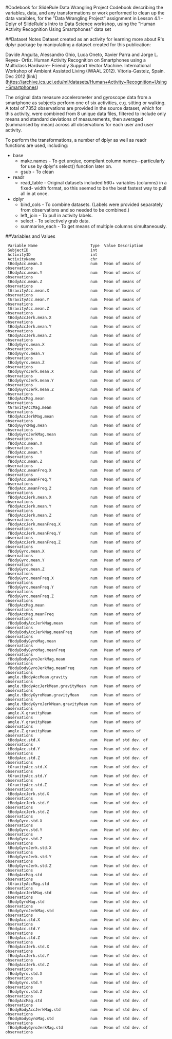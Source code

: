 #Codebook for SlideRule Data Wrangling Project
Codebook describing the variables, data, and any transformations or work
performed to clean up the data varaibles, for the "Data Wrangling Project"
assignment in Lesson 4.1 - Dplyr of SlideRule's Intro to Data Science
workshop, using the "Human Activity Recognition Using Smartphones" data set
 
##Dataset Notes
Dataset created as an activity for learning more about R's dplyr package
by manipulating a dataset created for this publication:
 
 Davide Anguita, Alessandro Ghio, Luca Oneto, Xavier Parra and Jorge L. Reyes-
 Ortiz. Human Activity Recognition on Smartphones using a Multiclass Hardware-
 Friendly Support Vector Machine. International Workshop of Ambient Assisted
 Living (IWAAL 2012). Vitoria-Gasteiz, Spain. Dec 2012
 [link] (https://archive.ics.uci.edu/ml/datasets/Human+Activity+Recognition+Using+Smartphones)
 
 The original data measure accelerometer and gyroscope data from a smartphone
 as subjects perform one of six activities, e.g. sitting or walking. A total of
 7352 observations are provided in the source dataset, which for this activity,
 were combined from 8 unique data files, filtered to include only means and
 standard deviations of measurements, then averaged (summarised by mean) across
 all observations for each user and user activity.
 
 To perform the transformations, a number of dplyr as well as readr functions are
 used, including:
   * base
     * make.names - To get unqiue, compliant column names--particularly for use by
	 dplyr's select() function later on.
	 * gsub - To clean 
   * readr
     * read_table - Original datasets included 560+ variables (columns) in a fixed-
   width format, so this seemed to be the best fastest way to pull all in at once.
   * dplyr
     * bind_cols - To combine datasets. (Labels were provided separately
	 from observations and so needed to be combined.)
	 * left_join - To pull in activity labels.
	 * select - To selectively grab data.
	 * summarise_each - To get means of multiple columns simultaneously.
 
##Variables and Values
```
 Variable Name                       Type  Value Description
 SubjectID                           int   
 ActivityID                          int   
 ActivityName                        chr   
 tBodyAcc.mean.X                     num   Mean of means of observations
 tBodyAcc.mean.Y                     num   Mean of means of observations
 tBodyAcc.mean.Z                     num   Mean of means of observations
 tGravityAcc.mean.X                  num   Mean of means of observations
 tGravityAcc.mean.Y                  num   Mean of means of observations
 tGravityAcc.mean.Z                  num   Mean of means of observations
 tBodyAccJerk.mean.X                 num   Mean of means of observations
 tBodyAccJerk.mean.Y                 num   Mean of means of observations
 tBodyAccJerk.mean.Z                 num   Mean of means of observations
 tBodyGyro.mean.X                    num   Mean of means of observations
 tBodyGyro.mean.Y                    num   Mean of means of observations
 tBodyGyro.mean.Z                    num   Mean of means of observations
 tBodyGyroJerk.mean.X                num   Mean of means of observations
 tBodyGyroJerk.mean.Y                num   Mean of means of observations
 tBodyGyroJerk.mean.Z                num   Mean of means of observations
 tBodyAccMag.mean                    num   Mean of means of observations
 tGravityAccMag.mean                 num   Mean of means of observations
 tBodyAccJerkMag.mean                num   Mean of means of observations
 tBodyGyroMag.mean                   num   Mean of means of observations
 tBodyGyroJerkMag.mean               num   Mean of means of observations
 fBodyAcc.mean.X                     num   Mean of means of observations
 fBodyAcc.mean.Y                     num   Mean of means of observations
 fBodyAcc.mean.Z                     num   Mean of means of observations
 fBodyAcc.meanFreq.X                 num   Mean of means of observations
 fBodyAcc.meanFreq.Y                 num   Mean of means of observations
 fBodyAcc.meanFreq.Z                 num   Mean of means of observations
 fBodyAccJerk.mean.X                 num   Mean of means of observations
 fBodyAccJerk.mean.Y                 num   Mean of means of observations
 fBodyAccJerk.mean.Z                 num   Mean of means of observations
 fBodyAccJerk.meanFreq.X             num   Mean of means of observations
 fBodyAccJerk.meanFreq.Y             num   Mean of means of observations
 fBodyAccJerk.meanFreq.Z             num   Mean of means of observations
 fBodyGyro.mean.X                    num   Mean of means of observations
 fBodyGyro.mean.Y                    num   Mean of means of observations
 fBodyGyro.mean.Z                    num   Mean of means of observations
 fBodyGyro.meanFreq.X                num   Mean of means of observations
 fBodyGyro.meanFreq.Y                num   Mean of means of observations
 fBodyGyro.meanFreq.Z                num   Mean of means of observations
 fBodyAccMag.mean                    num   Mean of means of observations
 fBodyAccMag.meanFreq                num   Mean of means of observations
 fBodyBodyAccJerkMag.mean            num   Mean of means of observations
 fBodyBodyAccJerkMag.meanFreq        num   Mean of means of observations
 fBodyBodyGyroMag.mean               num   Mean of means of observations
 fBodyBodyGyroMag.meanFreq           num   Mean of means of observations
 fBodyBodyGyroJerkMag.mean           num   Mean of means of observations
 fBodyBodyGyroJerkMag.meanFreq       num   Mean of means of observations
 angle.tBodyAccMean.gravity          num   Mean of means of observations
 angle.tBodyAccJerkMean.gravityMean  num   Mean of means of observations
 angle.tBodyGyroMean.gravityMean     num   Mean of means of observations
 angle.tBodyGyroJerkMean.gravityMean num   Mean of means of observations
 angle.X.gravityMean                 num   Mean of means of observations
 angle.Y.gravityMean                 num   Mean of means of observations
 angle.Z.gravityMean                 num   Mean of means of observations
 tBodyAcc.std.X                      num   Mean of std dev. of observations
 tBodyAcc.std.Y                      num   Mean of std dev. of observations
 tBodyAcc.std.Z                      num   Mean of std dev. of observations
 tGravityAcc.std.X                   num   Mean of std dev. of observations
 tGravityAcc.std.Y                   num   Mean of std dev. of observations
 tGravityAcc.std.Z                   num   Mean of std dev. of observations
 tBodyAccJerk.std.X                  num   Mean of std dev. of observations
 tBodyAccJerk.std.Y                  num   Mean of std dev. of observations
 tBodyAccJerk.std.Z                  num   Mean of std dev. of observations
 tBodyGyro.std.X                     num   Mean of std dev. of observations
 tBodyGyro.std.Y                     num   Mean of std dev. of observations
 tBodyGyro.std.Z                     num   Mean of std dev. of observations
 tBodyGyroJerk.std.X                 num   Mean of std dev. of observations
 tBodyGyroJerk.std.Y                 num   Mean of std dev. of observations
 tBodyGyroJerk.std.Z                 num   Mean of std dev. of observations
 tBodyAccMag.std                     num   Mean of std dev. of observations
 tGravityAccMag.std                  num   Mean of std dev. of observations
 tBodyAccJerkMag.std                 num   Mean of std dev. of observations
 tBodyGyroMag.std                    num   Mean of std dev. of observations
 tBodyGyroJerkMag.std                num   Mean of std dev. of observations
 fBodyAcc.std.X                      num   Mean of std dev. of observations
 fBodyAcc.std.Y                      num   Mean of std dev. of observations
 fBodyAcc.std.Z                      num   Mean of std dev. of observations
 fBodyAccJerk.std.X                  num   Mean of std dev. of observations
 fBodyAccJerk.std.Y                  num   Mean of std dev. of observations
 fBodyAccJerk.std.Z                  num   Mean of std dev. of observations
 fBodyGyro.std.X                     num   Mean of std dev. of observations
 fBodyGyro.std.Y                     num   Mean of std dev. of observations
 fBodyGyro.std.Z                     num   Mean of std dev. of observations
 fBodyAccMag.std                     num   Mean of std dev. of observations
 fBodyBodyAccJerkMag.std             num   Mean of std dev. of observations
 fBodyBodyGyroMag.std                num   Mean of std dev. of observations
 fBodyBodyGyroJerkMag.std            num   Mean of std dev. of observations
```
